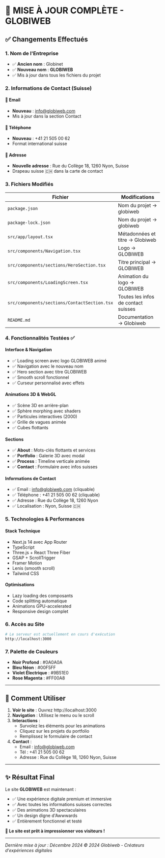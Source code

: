 # 🎉 MISE À JOUR COMPLÈTE - GLOBIWEB

## ✅ Changements Effectués

### 1. **Nom de l'Entreprise**
- ✅ **Ancien nom** : Globinet
- ✅ **Nouveau nom** : **GLOBIWEB**
- ✅ Mis à jour dans tous les fichiers du projet

### 2. **Informations de Contact (Suisse)**

#### 📧 Email
- **Nouveau** : info@globiweb.com
- Mis à jour dans la section Contact

#### 📱 Téléphone
- **Nouveau** : +41 21 505 00 62
- Format international suisse

#### 📍 Adresse
- **Nouvelle adresse** : Rue du Collège 18, 1260 Nyon, Suisse
- Drapeau suisse 🇨🇭 dans la carte de contact

### 3. **Fichiers Modifiés**

| Fichier | Modifications |
|---------|--------------|
| `package.json` | Nom du projet → globiweb |
| `package-lock.json` | Nom du projet → globiweb |
| `src/app/layout.tsx` | Métadonnées et titre → Globiweb |
| `src/components/Navigation.tsx` | Logo → GLOBIWEB |
| `src/components/sections/HeroSection.tsx` | Titre principal → GLOBIWEB |
| `src/components/LoadingScreen.tsx` | Animation du logo → GLOBIWEB |
| `src/components/sections/ContactSection.tsx` | Toutes les infos de contact suisses |
| `README.md` | Documentation → Globiweb |

### 4. **Fonctionnalités Testées** ✅

#### Interface & Navigation
- ✅ Loading screen avec logo GLOBIWEB animé
- ✅ Navigation avec le nouveau nom
- ✅ Hero section avec titre GLOBIWEB
- ✅ Smooth scroll fonctionnel
- ✅ Curseur personnalisé avec effets

#### Animations 3D & WebGL
- ✅ Scène 3D en arrière-plan
- ✅ Sphère morphing avec shaders
- ✅ Particules interactives (2000)
- ✅ Grille de vagues animée
- ✅ Cubes flottants

#### Sections
- ✅ **About** : Mots-clés flottants et services
- ✅ **Portfolio** : Galerie 3D avec modal
- ✅ **Process** : Timeline verticale animée
- ✅ **Contact** : Formulaire avec infos suisses

#### Informations de Contact
- ✅ Email : info@globiweb.com (cliquable)
- ✅ Téléphone : +41 21 505 00 62 (cliquable)
- ✅ Adresse : Rue du Collège 18, 1260 Nyon
- ✅ Localisation : Nyon, Suisse 🇨🇭

### 5. **Technologies & Performances**

#### Stack Technique
- Next.js 14 avec App Router
- TypeScript
- Three.js + React Three Fiber
- GSAP + ScrollTrigger
- Framer Motion
- Lenis (smooth scroll)
- Tailwind CSS

#### Optimisations
- Lazy loading des composants
- Code splitting automatique
- Animations GPU-accelerated
- Responsive design complet

### 6. **Accès au Site**

```bash
# Le serveur est actuellement en cours d'exécution
http://localhost:3000
```

### 7. **Palette de Couleurs**
- **Noir Profond** : #0A0A0A
- **Bleu Néon** : #00F5FF
- **Violet Électrique** : #9B51E0
- **Rose Magenta** : #FF00A8

---

## 🚀 Comment Utiliser

1. **Voir le site** : Ouvrez http://localhost:3000
2. **Navigation** : Utilisez le menu ou le scroll
3. **Interactions** : 
   - Survolez les éléments pour les animations
   - Cliquez sur les projets du portfolio
   - Remplissez le formulaire de contact
4. **Contact** :
   - Email : info@globiweb.com
   - Tél : +41 21 505 00 62
   - Adresse : Rue du Collège 18, 1260 Nyon, Suisse

---

## ✨ Résultat Final

Le site **GLOBIWEB** est maintenant :
- ✅ Une expérience digitale premium et immersive
- ✅ Avec toutes les informations suisses correctes
- ✅ Des animations 3D spectaculaires
- ✅ Un design digne d'Awwwards
- ✅ Entièrement fonctionnel et testé

**🎉 Le site est prêt à impressionner vos visiteurs !**

---

*Dernière mise à jour : Décembre 2024*
*© 2024 Globiweb - Créateurs d'expériences digitales*
